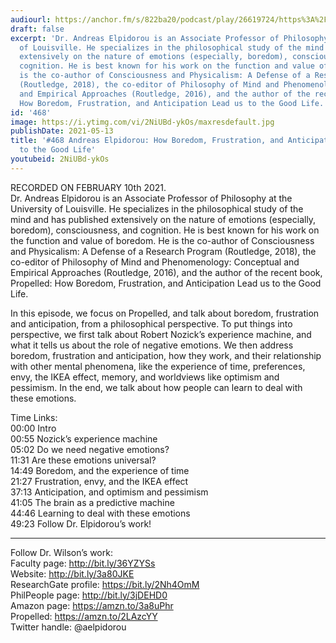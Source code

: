 ```yaml
---
audiourl: https://anchor.fm/s/822ba20/podcast/play/26619724/https%3A%2F%2Fd3ctxlq1ktw2nl.cloudfront.net%2Fstaging%2F2021-1-12%2F393250cc-5c26-43e8-89bd-7492ee25c7cd.m4a
draft: false
excerpt: 'Dr. Andreas Elpidorou is an Associate Professor of Philosophy at the University
  of Louisville. He specializes in the philosophical study of the mind and has published
  extensively on the nature of emotions (especially, boredom), consciousness, and
  cognition. He is best known for his work on the function and value of boredom. He
  is the co-author of Consciousness and Physicalism: A Defense of a Research Program
  (Routledge, 2018), the co-editor of Philosophy of Mind and Phenomenology: Conceptual
  and Empirical Approaches (Routledge, 2016), and the author of the recent book, Propelled:
  How Boredom, Frustration, and Anticipation Lead us to the Good Life.'
id: '468'
image: https://i.ytimg.com/vi/2NiUBd-ykOs/maxresdefault.jpg
publishDate: 2021-05-13
title: '#468 Andreas Elpidorou: How Boredom, Frustration, and Anticipation Lead us
  to the Good Life'
youtubeid: 2NiUBd-ykOs
---
```

<div class="timelinks">

RECORDED ON FEBRUARY 10th 2021.  
Dr. Andreas Elpidorou is an Associate Professor of Philosophy at the University of Louisville. He specializes in the philosophical study of the mind and has published extensively on the nature of emotions (especially, boredom), consciousness, and cognition. He is best known for his work on the function and value of boredom. He is the co-author of Consciousness and Physicalism: A Defense of a Research Program (Routledge, 2018), the co-editor of Philosophy of Mind and Phenomenology: Conceptual and Empirical Approaches (Routledge, 2016), and the author of the recent book, Propelled: How Boredom, Frustration, and Anticipation Lead us to the Good Life.

In this episode, we focus on Propelled, and talk about boredom, frustration and anticipation, from a philosophical perspective. To put things into perspective, we first talk about Robert Nozick’s experience machine, and what it tells us about the role of negative emotions. We then address boredom, frustration and anticipation, how they work, and their relationship with other mental phenomena, like the experience of time, preferences, envy, the IKEA effect, memory, and worldviews like optimism and pessimism. In the end, we talk about how people can learn to deal with these emotions.

Time Links:  
<time>00:00</time> Intro  
<time>00:55</time> Nozick’s experience machine  
<time>05:02</time> Do we need negative emotions?  
<time>11:31</time> Are these emotions universal?  
<time>14:49</time> Boredom, and the experience of time  
<time>21:27</time> Frustration, envy, and the IKEA effect  
<time>37:13</time> Anticipation, and optimism and pessimism  
<time>41:05</time> The brain as a predictive machine  
<time>44:46</time> Learning to deal with these emotions  
<time>49:23</time> Follow Dr. Elpidorou’s work!

---

Follow Dr. Wilson’s work:  
Faculty page: http://bit.ly/36YZYSs  
Website: http://bit.ly/3a80JKE  
ResearchGate profile: https://bit.ly/2Nh4OmM  
PhilPeople page: http://bit.ly/3jDEHD0  
Amazon page: https://amzn.to/3a8uPhr  
Propelled: https://amzn.to/2LAzcYY  
Twitter handle: @aelpidorou
</div>


